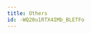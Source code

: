 ```yaml
---
title: Others
id: -WQ20u1RTX4IMb_BLETFo
---
```


<!-- <LinkBookmark href="https://www.udacity.com/course/version-control-with-git--ud123">Course: Version Control with Git</LinkBookmark> -->
